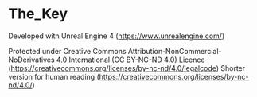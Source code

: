 # The_Key

Developed with Unreal Engine 4 (https://www.unrealengine.com/)

Protected under Creative Commons Attribution-NonCommercial-NoDerivatives 4.0 International (CC BY-NC-ND 4.0) Licence (https://creativecommons.org/licenses/by-nc-nd/4.0/legalcode)
Shorter version for human reading (https://creativecommons.org/licenses/by-nc-nd/4.0/)
